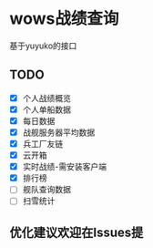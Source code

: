 # wows战绩查询 
基于yuyuko的接口

## TODO  
- [x] 个人战绩概览  
- [x] 个人单船数据  
- [x] 每日数据  
- [x] 战舰服务器平均数据  
- [x] 兵工厂友链  
- [x] 云开箱
- [x] 实时战绩-需安装客户端
- [x] 排行榜  
- [ ] 舰队查询数据  
- [ ] 扫雪统计   

## 优化建议欢迎在Issues提